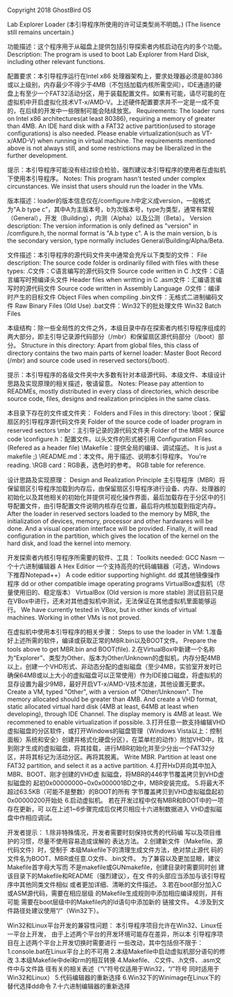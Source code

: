 Copyright 2018 GhostBird OS

Lab Explorer Loader
(本引导程序所使用的许可证类型尚不明朗。)
(The lisence still remains uncertain.)

功能描述：这个程序用于从磁盘上提供包括引导探索者内核启动在内的多个功能。
Description: The program is used to boot Lab Explorer from Hard Disk, including other relevant functions.

配置要求：本引导程序运行在Intel x86 处理器架构上，要求处理器必须是80386或以上级别，内存最少不得少于4MB（不包括加载内核所需空间），IDE通道的硬盘上有至少一个FAT32活动分区，用于装载配置文件。如果有可能，请尽可能的在虚拟机中开启虚拟化技术VT-x/AMD-V。上述硬件配置要求并不一定是一成不变的，在后续的开发中一些限制可能会陆续放宽。
Requirements: The loader runs on Intel x86 architectures(at least 80386), requiring a memory of greater than 4MB. An IDE hard disk with a FAT32 active partition(used to storage configurations) is also needed. Please enable virtualization(such as VT-x/AMD-V) when running in virtual machine. The requirements mentioned above is not always still, and some restrictions may be liberalized in the further development.

提示：本引导程序可能没有经过综合检验，强烈建议本引导程序的使用者在虚拟机下使用本引导程序。
Notes: This program hasn't tested under complex circunstances. We insist that users should run the loader in the VMs.

版本描述：loader的版本信息仅在/comfigure.h中定义成version，一般格式为“A.b type c”，其中A为主版本号，b为次版本号，type为类型，通常有常规（General），开发（Building），内测（Alpha）以及公测（Beta）。
Version description: The version information is only defined as "version" in /comfigure.h, the normal format is "A.b type c".
A is the main version, b is the secondary version, type normally includes General/Building/Alpha/Beta.

文件描述：本引导程序的源代码文件夹中通常会充斥以下类型的文件：
File description: The source code folder is ordinarily filled with files with these types:
.C文件：C语言编写的源代码文件 Source code written in C
.h文件：C语言编写时预编译头文件 Header files when writting in C
.asm文件：汇编语言编写时的源代码文件 Source code written in Assembly Language
.O文件：编译时产生的目标文件 Object Files when compiling
.bin文件：无格式二进制编码文件 Raw Binary Files
(Old Use) .bat文件：Win32下的批处理文件 Win32 Batch Files

本级结构：除一些全局性的文件之外，本级目录中存在探索者内核引导程序组成的两大部分，即主引导记录源代码部分（/mbr）和保留扇区源代码部分（/boot）部分。
Structure in this directory: Apart from global files, this class of directory contains the two main parts of kernel loader: Master Boot Record (/mbr) and source code used in reserved sectors(/boot).

提示：本引导程序的各级文件夹中大多数有针对本级源代码、本级文件、本级设计思路及实现原理的相关描述，敬请留意。
Notes: Please pay attention to READMEs, mostly distributed in every class of directories, which describe source code, files, designs and realization principles in the same class.

本目录下存在的文件或文件夹：
Folders and Files in this directory:
\boot：保留扇区的引导程序源代码文件夹 Folder of the source code of loader program in reserved sectors
\mbr：主引导记录的源代码文件夹 Folder of the MBR source code 
\configure.h：配置文件。以头文件的形式被引用 Configuration Files. (Refered as a header file)
\Makefile：提供全局的编译、调试描述。 It is just a makefile ;)
\README.md：本文件。用于描述、说明本引导程序。 You're reading.
\RGB card：RGB表，选色时的参考。 RGB table for reference.

设计思路及实现原理：
Design and Realization Principle
主引导程序（MBR）将保留扇区引导程序加载到内存后，由保留扇区引导程序进行设备、内存、处理器的初始化以及其他相关的初始化并提供可视化操作界面，最后加载存在于分区中的引导配置文件，由引导配置文件说明内核存在位置，最后将内核加载到指定内存。
After the loader in reserved sectors loaded to the memory by MBR, the initialization of devices, memory, processor and other hardwares will be done. And a visual operation interface will be provided. Finally, it will read configuration in the partition, which gives the location of the kernel on the hard disk, and load the kernel into memory.

开发探索者内核引导程序所需要的软件、工具：
Toolkits needed:
GCC
Nasm
一个十六进制编辑器 A Hex Editior
一个支持高亮的代码编辑器（可选，Windows下推荐Notepad++）  A code editior supporting highlight.
dd 或其他镜像操作程序 dd or other compatible image operating programs
VirtualBox虚拟机（尽量使用旧的、稳定版本） VirtualBox (Old version is more stable)
测试目前只是在VBox中进行，还未对其他虚拟机中测试，无法保证在其他虚拟机里面能够运行。
We have currently tested in VBox, but in other kinds of virtual machines. Working in other VMs is not proved.

在虚拟机中使用本引导程序的相关步骤：
Steps to use the loader in VM:
1.准备好上述所需的软件，编译或获取正常的MBR.bin以及BOOT文件。
  Prepare the tools above to get MBR.bin and BOOT(file).
2.在VirtualBox中新建一个名称为“Explorer”、类型为Other、版本为Other/Unknown的虚拟机，内存分配4MB以上，创建一个VHD形式、非动态分配的虚拟磁盘（至少4MB，实验室开发时已确保64MB或以上大小的虚拟磁盘可以正常使用）作为IDE接口磁盘，将虚拟机的显存设置为最少9MB，最好开启VT-x/AMD-V技术加速，其他设置无要求。
  Create a VM, typed "Other", with a version of "Other/Unknown". The memory allocated should be greater than 4MB. And create a VHD format, static allocated virtual hard disk (4MB at least, 64MB at least when developing), through IDE Channel. The display memory is 4MB at least. We recommened to enable virtualization if possible.
3.打开任意一款支持编辑VHD虚拟磁盘的分区软件，或打开Windows的磁盘管理（Windows Vista以上：控制面板〉系统和安全〉创建并格式化硬盘分区），在菜单栏的动作〉附加VHD中，找到刚才生成的虚拟磁盘，将其挂载，进行MBR初始化并至少分出一个FAT32分区，并将其标记为活动分区。再将其脱离。
  Write MBR. Partition at least one FAT32 partition, and select it as a active partition.
4.打开HxD并向其中加入MBR、BOOT、刚才创建的VHD虚
  拟磁盘，将MBR的446字节覆盖拷贝到VHD虚拟磁盘的
  起初0x00000000~0x0x000001BD之中，MBR安装完成。
5.将最大不超过63.5KB（可能不是整数）的BOOT的所有
  字节覆盖拷贝到VHD虚拟磁盘起初0x00000200开始处
6.启动虚拟机。
若在开发过程中仅有MBR和BOOT中的一项存在更新，可
以在上述1~6步骤完成后仅拷贝相应十六进制数据进入
VHD虚拟磁盘中作相应调试。
  
开发者提示：
1.除非特殊情况，开发者需要时刻保持优秀的代码编
写以及项目维护的习惯，尽量不使用容易造成误解的
表达方法。
2.创建新文件（Makefile、源代码文件）时，受制于
本级Makefile下的清理生成文件方法，绝对禁止源代
码的文件名为BOOT、MBR或任意.O文件、.bin文件。
为了兼容以及更加显眼，建议Makefile首字母大写而
不是makefile或GUNmakefile，创建目录时需要同时创
建该目录下的Makefile和README（强烈建议），在文
件的头部应当添加与该引导程序中其他同类文件相似
或者更加详细、清晰的文件描述。
3.若在boot部分加入C或ASM源代码，需要在相应层级
的Makefile生成规则中添加相应编译规则，并有可能
需要在boot层级中的Makefile内的ld语句中添加新的
链接文件。
4.涉及到文件路径处建议使用“/”（Win32下）。

Win32和Linux平台开发的兼容性问题：
本引导程序项目允许在Win32、Linux任一平台上开发，
由于上述两个平台的开发环境可能存在差异，所以本
引导程序项目在上述两个平台上开发切换时需要进行
一些改动，其中包括但不限于：
1.console.bat在Linux平台上的不可用
2.本级Makefile中启动虚拟机部分语句的修改
3.本级Makefile中del和rm的相互转换
4.Makefile、.C文件、.h文件、.asm文件中与文件路
径有关的相关表述（“\”符号仅适用于Win32，“/”符号
同时适用于Win32和Linux）
5.代码编辑器的重新选择
6.Win32下的Winimage在Linux下的替代选择dd命令
7.十六进制编辑器的重新选择
